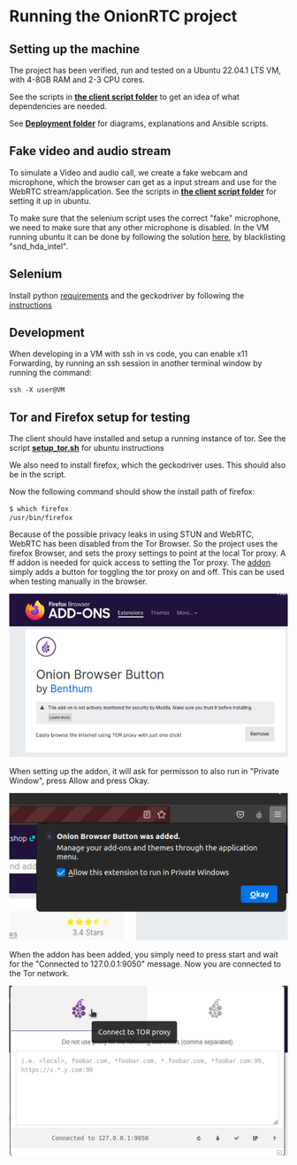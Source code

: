 # Running the OnionRTC project

## Setting up the machine
The project has been verified, run and tested on a Ubuntu 22.04.1 LTS VM, with 4-8GB RAM and 2-3 CPU cores. 

See the scripts in [**the client script folder**](../client_scripts/setup_fake_webcam.sh) to get an idea of what dependencies are needed.

See [**Deployment folder**](../Deployment/) for diagrams, explanations and Ansible scripts.

## Fake video and audio stream

To simulate a Video and audio call, we create a fake webcam and microphone, which the browser can get as a input stream and use for the WebRTC stream/application. See the scripts in [**the client script folder**](../client_scripts/setup_fake_webcam.sh) for setting it up in ubuntu.


To make sure that the selenium script uses the correct "fake" microphone, we need to make sure that any other microphone is disabled. In the VM running ubuntu it can be done by following the solution [here](https://askubuntu.com/questions/146654/how-can-i-completely-disable-internal-mic-and-webcam), by blacklisting "snd_hda_intel".

## Selenium
Install python [requirements](../requirements.txt) and the geckodriver by following the [instructions](../client_scripts/onetime_setup_gecko.sh)



## Development

When developing in a VM with ssh in vs code, you can enable x11 Forwarding, by running an ssh session in another terminal window by running the command:

```shell
ssh -X user@VM
```


## Tor and Firefox setup for testing

The client should have installed and setup a running instance of tor.
See the script [**setup_tor.sh**](../client_scripts/setup_tor.sh) for ubuntu instructions

We also need to install firefox, which the geckodriver uses. This should also be in the script.

Now the following command should show the install path of firefox:

```shell
$ which firefox
/usr/bin/firefox
```

Because of the possible privacy leaks in using STUN and WebRTC, WebRTC has been disabled from the Tor Browser. So the project uses the firefox Browser, and sets the proxy settings to point at the local Tor proxy. A ff addon is needed for quick access to setting the Tor proxy. The [addon](https://addons.mozilla.org/en-US/firefox/addon/tortm-browser-button/) simply adds a button for toggling the tor proxy on and off. This can be used when testing manually in the browser.

![](browser_button_Onion.png)

When setting up the addon, it will ask for permisson to also run in "Private Window", press Allow and press Okay.

![](button_onion.png)

When the addon has been added, you simply need to press start and wait for the "Connected to 127.0.0.1:9050" message. Now you are connected to the Tor network.

![](button.png)
